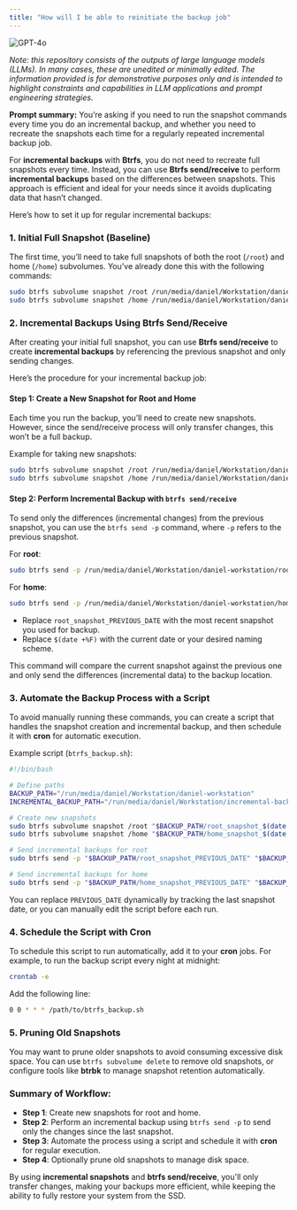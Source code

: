 ```yaml
---
title: "How will I be able to reinitiate the backup job"
---
```

![GPT-4o](https://img.shields.io/badge/GPT--4o-3333FF?style=for-the-badge&logo=openai&logoColor=white)



*Note: this repository consists of the outputs of large language models (LLMs). In many cases, these are unedited or minimally edited. The information provided is for demonstrative purposes only and is intended to highlight constraints and capabilities in LLM applications and prompt engineering strategies.*


**Prompt summary:** You’re asking if you need to run the snapshot commands every time you do an incremental backup, and whether you need to recreate the snapshots each time for a regularly repeated incremental backup job.

For **incremental backups** with **Btrfs**, you do not need to recreate full snapshots every time. Instead, you can use **Btrfs send/receive** to perform **incremental backups** based on the differences between snapshots. This approach is efficient and ideal for your needs since it avoids duplicating data that hasn’t changed.

Here’s how to set it up for regular incremental backups:

### 1. **Initial Full Snapshot (Baseline)**
   The first time, you’ll need to take full snapshots of both the root (`/root`) and home (`/home`) subvolumes. You’ve already done this with the following commands:
   ```bash
   sudo btrfs subvolume snapshot /root /run/media/daniel/Workstation/daniel-workstation/root_snapshot_$(date +%F)
   sudo btrfs subvolume snapshot /home /run/media/daniel/Workstation/daniel-workstation/home_snapshot_$(date +%F)
   ```

### 2. **Incremental Backups Using Btrfs Send/Receive**
   After creating your initial full snapshot, you can use **Btrfs send/receive** to create **incremental backups** by referencing the previous snapshot and only sending changes.

   Here’s the procedure for your incremental backup job:

#### Step 1: Create a New Snapshot for Root and Home
   Each time you run the backup, you’ll need to create new snapshots. However, since the send/receive process will only transfer changes, this won’t be a full backup.

   Example for taking new snapshots:
   ```bash
   sudo btrfs subvolume snapshot /root /run/media/daniel/Workstation/daniel-workstation/root_snapshot_$(date +%F)
   sudo btrfs subvolume snapshot /home /run/media/daniel/Workstation/daniel-workstation/home_snapshot_$(date +%F)
   ```

#### Step 2: Perform Incremental Backup with `btrfs send/receive`
   To send only the differences (incremental changes) from the previous snapshot, you can use the `btrfs send -p` command, where `-p` refers to the previous snapshot.

   For **root**:
   ```bash
   sudo btrfs send -p /run/media/daniel/Workstation/daniel-workstation/root_snapshot_PREVIOUS_DATE /run/media/daniel/Workstation/daniel-workstation/root_snapshot_$(date +%F) | sudo btrfs receive /run/media/daniel/Workstation/incremental-backups/
   ```

   For **home**:
   ```bash
   sudo btrfs send -p /run/media/daniel/Workstation/daniel-workstation/home_snapshot_PREVIOUS_DATE /run/media/daniel/Workstation/daniel-workstation/home_snapshot_$(date +%F) | sudo btrfs receive /run/media/daniel/Workstation/incremental-backups/
   ```

   - Replace `root_snapshot_PREVIOUS_DATE` with the most recent snapshot you used for backup.
   - Replace `$(date +%F)` with the current date or your desired naming scheme.

   This command will compare the current snapshot against the previous one and only send the differences (incremental data) to the backup location.

### 3. **Automate the Backup Process with a Script**

   To avoid manually running these commands, you can create a script that handles the snapshot creation and incremental backup, and then schedule it with **cron** for automatic execution.

   Example script (`btrfs_backup.sh`):

   ```bash
   #!/bin/bash

   # Define paths
   BACKUP_PATH="/run/media/daniel/Workstation/daniel-workstation"
   INCREMENTAL_BACKUP_PATH="/run/media/daniel/Workstation/incremental-backups"

   # Create new snapshots
   sudo btrfs subvolume snapshot /root "$BACKUP_PATH/root_snapshot_$(date +%F)"
   sudo btrfs subvolume snapshot /home "$BACKUP_PATH/home_snapshot_$(date +%F)"

   # Send incremental backups for root
   sudo btrfs send -p "$BACKUP_PATH/root_snapshot_PREVIOUS_DATE" "$BACKUP_PATH/root_snapshot_$(date +%F)" | sudo btrfs receive "$INCREMENTAL_BACKUP_PATH"

   # Send incremental backups for home
   sudo btrfs send -p "$BACKUP_PATH/home_snapshot_PREVIOUS_DATE" "$BACKUP_PATH/home_snapshot_$(date +%F)" | sudo btrfs receive "$INCREMENTAL_BACKUP_PATH"
   ```

   You can replace `PREVIOUS_DATE` dynamically by tracking the last snapshot date, or you can manually edit the script before each run.

### 4. **Schedule the Script with Cron**
   To schedule this script to run automatically, add it to your **cron** jobs. For example, to run the backup script every night at midnight:

   ```bash
   crontab -e
   ```

   Add the following line:
   ```bash
   0 0 * * * /path/to/btrfs_backup.sh
   ```

### 5. **Pruning Old Snapshots**
   You may want to prune older snapshots to avoid consuming excessive disk space. You can use `btrfs subvolume delete` to remove old snapshots, or configure tools like **btrbk** to manage snapshot retention automatically.

### Summary of Workflow:

- **Step 1**: Create new snapshots for root and home.
- **Step 2**: Perform an incremental backup using `btrfs send -p` to send only the changes since the last snapshot.
- **Step 3**: Automate the process using a script and schedule it with **cron** for regular execution.
- **Step 4**: Optionally prune old snapshots to manage disk space.

By using **incremental snapshots** and **btrfs send/receive**, you'll only transfer changes, making your backups more efficient, while keeping the ability to fully restore your system from the SSD.